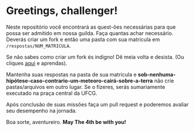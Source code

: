 <h1>Greetings, challenger!</h1>

Neste repositório você encontrará as quest-ões necessárias para que possa ser admitido em nossa guilda. Faça quantas achar necessário.
Deverás criar um fork e então uma pasta com sua matricula em `/respostas/NUM_MATRICULA`.

Se não sabes como criar um fork és indigno! Dê meia volta e desista.
(Ou cliques [aqui](http://pythonclub.com.br/como-fazer-fork-clone-push-pull-request-no-github.html) e aprendas).

Mantenha suas respostas na pasta de sua matricula e **sob-nenhuma-hipótese-caso-contrario-um-meteoro-cairá-sobre-a-terra** não crie pastas/arquivos em outro lugar. Se o fizeres, serás sumariamente executado na praça central da UFCG.

Após conclusão de suas missões faça um pull request e poderemos avaliar seu desempenho na jornada.

Boa sorte, aventureiro.
**May The 4th be with you!**

